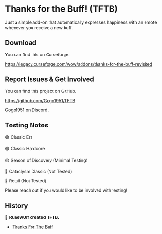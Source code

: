# Thanks for the Buff! (TFTB)

Just a simple add-on that automatically expresses happiness with an emote whenever you receive a new buff.

## Download

You can find this on Curseforge.

https://legacy.curseforge.com/wow/addons/thanks-for-the-buff-revisited

## Report Issues & Get Involved

You can find this project on GitHub.

https://github.com/Gogo1951/TFTB

Gogo1951 on Discord.

## Testing Notes

🟢 Classic Era

🟢 Classic Hardcore

🟡 Season of Discovery (Minimal Testing)

🔴 Cataclysm Classic (Not Tested)

🔴 Retail (Not Tested)

Please reach out if you would like to be involved with testing!

## History

👏 **Runew0lf created TFTB.**

- [Thanks For The Buff](https://www.curseforge.com/wow/addons/thanks-for-the-buff)
